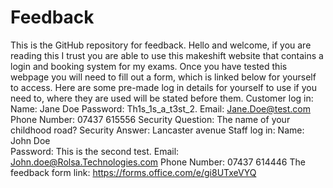 # Feedback
This is the GitHub repository for feedback. 
Hello and welcome, if you are reading this I trust you are able to use this makeshift website that contains a login and booking system for my exams. 
Once you have tested this webpage you will need to fill out a form, which is linked below for yourself to access. 
Here are some pre-made log in details for yourself to use if you need to, where they are used will be stated before them. 
Customer log in:
Name: Jane Doe
Password: Th1s_1s_a_t3st_2.
Email: Jane.Doe@test.com
Phone Number: 07437 615556
Security Question: The name of your childhood road?
Security Answer: Lancaster avenue
Staff log in: 
Name: John Doe	
Password: This is the second test.
Email: John.doe@Rolsa.Technologies.com
Phone Number: 07437 614446
The feedback form link:
https://forms.office.com/e/gi8UTxeVYQ
